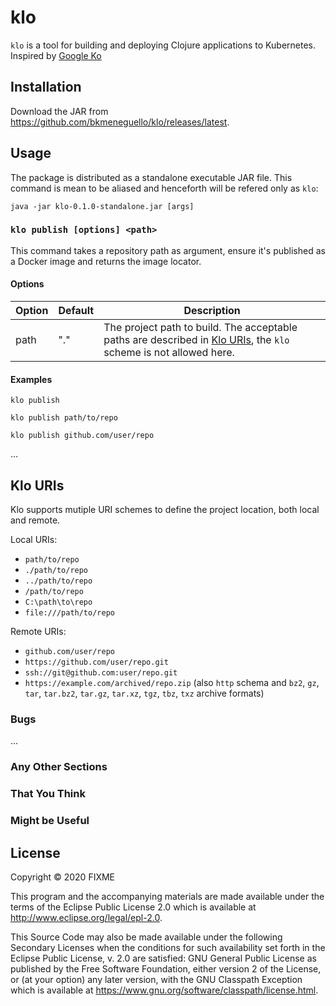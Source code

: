 # klo

`klo` is a tool for building and deploying Clojure applications to Kubernetes. Inspired by [Google Ko](https://github.com/google/ko)

## Installation

Download the JAR from <https://github.com/bkmeneguello/klo/releases/latest>.

## Usage

The package is distributed as a standalone executable JAR file. This command is mean to be aliased and henceforth will be refered only as `klo`:

    java -jar klo-0.1.0-standalone.jar [args]

### `klo publish [options] <path>`

This command takes a repository path as argument, ensure it's published as a Docker image and returns the image locator.

#### Options

| Option | Default | Description |
| -- | -- | -- |
| path | "." | The project path to build. The acceptable paths are described in [Klo URIs](#uris), the `klo` scheme is not allowed here.

#### Examples

    klo publish

    klo publish path/to/repo

    klo publish github.com/user/repo

...

## <a name="uris"></a>Klo URIs

Klo supports mutiple URI schemes to define the project location, both local and remote.

Local URIs:

- `path/to/repo`
- `./path/to/repo`
- `../path/to/repo`
- `/path/to/repo`
- `C:\path\to\repo`
- `file:///path/to/repo`

Remote URIs:

- `github.com/user/repo`
- `https://github.com/user/repo.git`
- `ssh://git@github.com:user/repo.git`
- `https://example.com/archived/repo.zip` (also `http` schema and `bz2`, `gz`, `tar`, `tar.bz2`, `tar.gz`, `tar.xz`, `tgz`, `tbz`, `txz` archive formats)

### Bugs

...

### Any Other Sections

### That You Think

### Might be Useful

## License

Copyright © 2020 FIXME

This program and the accompanying materials are made available under the
terms of the Eclipse Public License 2.0 which is available at
<http://www.eclipse.org/legal/epl-2.0>.

This Source Code may also be made available under the following Secondary
Licenses when the conditions for such availability set forth in the Eclipse
Public License, v. 2.0 are satisfied: GNU General Public License as published by
the Free Software Foundation, either version 2 of the License, or (at your
option) any later version, with the GNU Classpath Exception which is available
at <https://www.gnu.org/software/classpath/license.html>.
